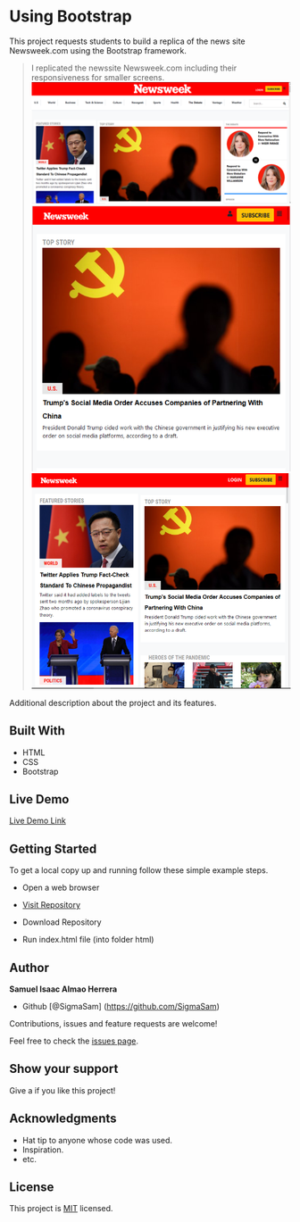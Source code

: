 # Using Bootstrap
This project requests students to build a replica of the news site Newsweek.com using the Bootstrap framework.

 > I replicated the newssite Newsweek.com including their responsiveness for smaller screens.
 ![screenshot](Images/screenshot1.png)
 ![screenshot](Images/screenshot3.png)
 ![screenshot](Images/screenshot2.png)

 Additional description about the project and its features.

## Built With

- HTML
- CSS
- Bootstrap

## Live Demo

[Live Demo Link]()

## Getting Started

To get a local copy up and running follow these simple example steps.

- Open a web browser

- [Visit Repository](https://github.com/SigmaSam/Using-Bootstrap)

- Download Repository

- Run index.html file (into folder html)

## Author

**Samuel Isaac Almao Herrera**

- Github [@SigmaSam] (https://github.com/SigmaSam)

Contributions, issues and feature requests are welcome!

Feel free to check the [issues page](https://github.com/SigmaSam/Building-with-Responsive-Design-Samuel-Juan/issues).

## Show your support

Give a  if you like this project!

## Acknowledgments

- Hat tip to anyone whose code was used.
- Inspiration.
- etc.

## License

This project is [MIT](lic.url) licensed.
